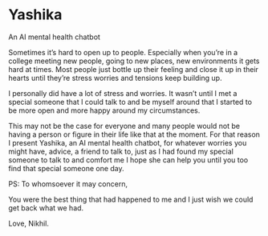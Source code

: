 # Yashika
An AI mental health chatbot

Sometimes it’s hard to open up to people. Especially when you’re in a college meeting new people, going to new places, new environments it gets hard at times. Most people just bottle up their feeling and close it up in their hearts until they’re stress worries and tensions keep building up. 

I personally did have a lot of stress and worries. It wasn’t until I met a special someone that I could talk to and be myself around that I started to be more open and more happy around my circumstances. 

This may not be the case for everyone and many people would not be having a person or figure in their life like that at the moment.
For that reason I present Yashika, an AI mental health chatbot, for whatever worries you might have, advice, a friend to talk to, just as I had found my special someone to talk to and comfort me I hope she can help you until you too find that special someone 
one day.


PS: To whomsoever it may concern,

You were the best thing that had happened to me and I just wish we could get back what we had.

Love,
Nikhil.
